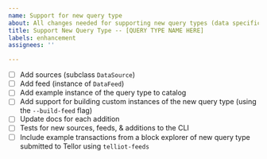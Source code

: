 ```yaml
---
name: Support for new query type
about: All changes needed for supporting new query types (data specifications)
title: Support New Query Type -- [QUERY TYPE NAME HERE]
labels: enhancement
assignees: ''

---
```


- [ ] Add sources (subclass `DataSource`)
- [ ] Add feed (instance of `DataFeed`)
- [ ] Add example instance of the query type to catalog
- [ ] Add support for building custom instances of the new query type (using the `--build-feed` flag)
- [ ] Update docs for each addition
- [ ] Tests for new sources, feeds, & additions to the CLI
- [ ] Include example transactions from a block explorer of new query type submitted to Tellor using `telliot-feeds`
